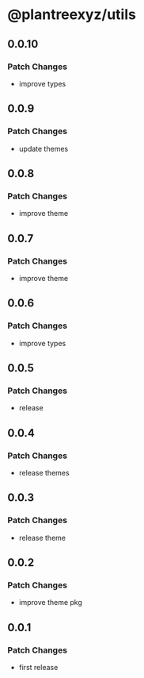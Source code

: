# @plantreexyz/utils

## 0.0.10

### Patch Changes

- improve types

## 0.0.9

### Patch Changes

- update themes

## 0.0.8

### Patch Changes

- improve theme

## 0.0.7

### Patch Changes

- improve theme

## 0.0.6

### Patch Changes

- improve types

## 0.0.5

### Patch Changes

- release

## 0.0.4

### Patch Changes

- release themes

## 0.0.3

### Patch Changes

- release theme

## 0.0.2

### Patch Changes

- improve theme pkg

## 0.0.1

### Patch Changes

- first release
